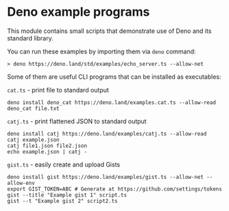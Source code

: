 # Deno example programs

This module contains small scripts that demonstrate use of Deno and its standard library. 

You can run these examples by importing them via `deno` command:

```
> deno https://deno.land/std/examples/echo_server.ts --allow-net
```

Some of them are useful CLI programs that can be installed as executables:

`cat.ts` - print file to standard output

```
deno install deno_cat https://deno.land/examples.cat.ts --allow-read 
deno_cat file.txt
```

`catj.ts` - print flattened JSON to standard output

```
deno install catj https://deno.land/examples/catj.ts --allow-read
catj example.json
catj file1.json file2.json
echo example.json | catj -
```

`gist.ts` - easily create and upload Gists

```
deno install gist https://deno.land/examples/gist.ts --allow-net --allow-env
export GIST_TOKEN=ABC # Generate at https://github.com/settings/tokens
gist --title "Example gist 1" script.ts
gist --t "Example gist 2" script2.ts
```

